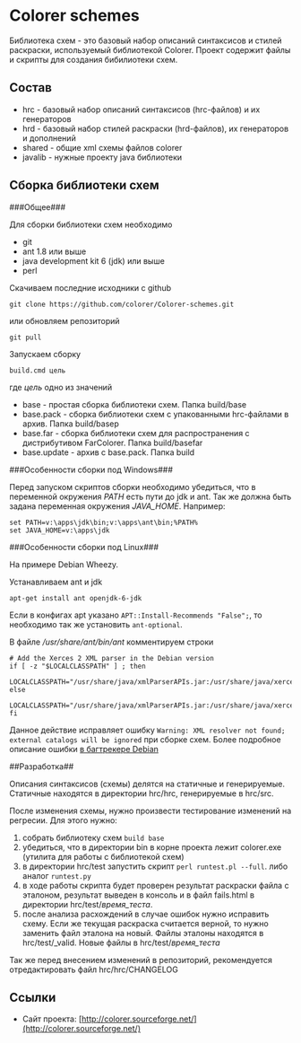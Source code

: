 ﻿Colorer schemes
========================
Библиотека схем - это базовый набор описаний синтаксисов и стилей раскраски, используемый библиотекой Colorer.
Проект содержит файлы и скрипты для создания бибилиотеки схем.

Состав
------------------------

  * hrc - базовый набор описаний синтаксисов (hrc-файлов) и их генераторов
  * hrd - базовый набор стилей раскраски (hrd-файлов), их генераторов и дополнений
  * shared - общие xml схемы файлов colorer
  * javalib - нужные проекту java библиотеки

Сборка библиотеки схем
------------------------

###Общее###

Для сборки библиотеки схем необходимо

  * git
  * ant 1.8 или выше
  * java development kit 6 (jdk) или выше
  * perl

Скачиваем последние исходники с github

    git clone https://github.com/colorer/Colorer-schemes.git

или обновляем репозиторий

    git pull

Запускаем сборку

    build.cmd цель

где *цель* одно из значений

  * base        - простая сборка библиотеки схем. Папка build/base
  * base.pack   - сборка библиотеки схем с упакованными hrc-файлами в архив. Папка build/basep
  * base.far    - сборка библиотеки схем для распространения с дистрибутивом FarColorer. Папка build/basefar
  * base.update - архив с base.pack. Папка build

###Особенности сборки под Windows###

Перед запуском скриптов сборки необходимо убедиться, что в переменной окружения *PATH* есть пути до jdk и ant.
Так же должна быть задана переменная окружения *JAVA_HOME*. Например:

    set PATH=v:\apps\jdk\bin;v:\apps\ant\bin;%PATH%
    set JAVA_HOME=v:\apps\jdk

###Особенности сборки под Linux###

На примере Debian Wheezy.

Устанавливаем ant и jdk

    apt-get install ant openjdk-6-jdk

Если в конфигах apt указано `APT::Install-Recommends "False";`, то необходимо так же установить `ant-optional`.

В файле */usr/share/ant/bin/ant* комментируем строки

    # Add the Xerces 2 XML parser in the Debian version
    if [ -z "$LOCALCLASSPATH" ] ; then
      LOCALCLASSPATH="/usr/share/java/xmlParserAPIs.jar:/usr/share/java/xercesImpl.jar"
    else
      LOCALCLASSPATH="/usr/share/java/xmlParserAPIs.jar:/usr/share/java/xercesImpl.jar:$LOCALCLASSPATH"
    fi

Данное действие исправляет ошибку `Warning: XML resolver not found; external catalogs will be ignored` при сборке схем.
Более подробное описание ошибки [в багтрекере Debian](http://bugs.debian.org/cgi-bin/bugreport.cgi?bug=552032)

##Разработка##

Описания синтаксисов (схемы) делятся на статичные и генерируемые. Статичные находятся в директории hrc/hrc, генерируемые в hrc/src.

После изменения схемы, нужно произвести тестирование изменений на регресии. Для этого нужно:

  1. собрать библиотеку схем `build base`
  2. убедиться, что в директории bin в корне проекта лежит colorer.exe (утилита для работы с библиотекой схем)
  3. в директории hrc/test запустить скрипт `perl runtest.pl --full`. либо аналог `runtest.py` 
  4. в ходе работы скрипта будет проверен результат раскраски файла с эталоном, результат выведен в консоль и в файл fails.html в директории hrc/test/*время_теста*.
  5. после анализа расхождений в случае ошибок нужно исправить схему. Если же текущая раскраска считается верной, то нужно заменить файл эталона на новый.
     Файлы эталоны находятся в hrc/test/_valid. Новые файлы в hrc/test/*время_теста*

Так же перед внесением изменений в репозиторий, рекомендуется отредактировать файл hrc/hrc/CHANGELOG
                                               
Ссылки
------------------------

* Сайт проекта: [http://colorer.sourceforge.net/](http://colorer.sourceforge.net/)

